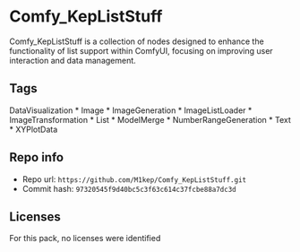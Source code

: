 # Comfy_KepListStuff
Comfy_KepListStuff is a collection of nodes designed to enhance the functionality of list support within ComfyUI, focusing on improving user interaction and data management.

## Tags
DataVisualization * Image * ImageGeneration * ImageListLoader * ImageTransformation * List * ModelMerge * NumberRangeGeneration * Text * XYPlotData

## Repo info
- Repo url: `https://github.com/M1kep/Comfy_KepListStuff.git`
- Commit hash: `97320545f9d40bc5c3f63c614c37fcbe88a7dc3d`

## Licenses
For this pack, no licenses were identified